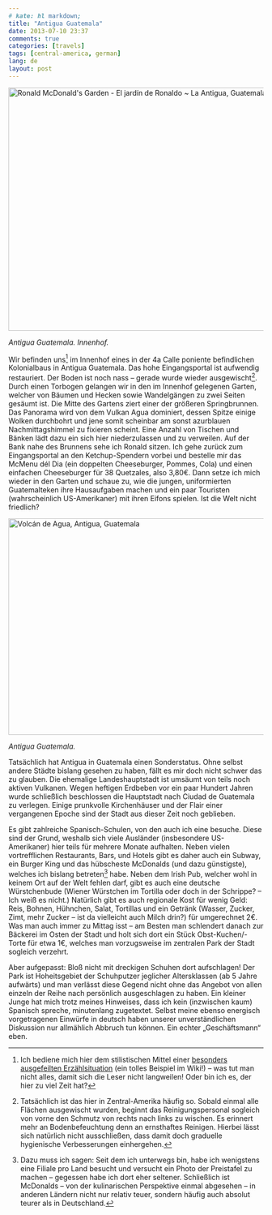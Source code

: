 ```yaml
---
# kate: hl markdown;
title: "Antigua Guatemala"
date: 2013-07-10 23:37
comments: true
categories: [travels]
tags: [central-america, german]
lang: de
layout: post
---
```


<a data-flickr-embed="true"  href="https://www.flickr.com/photos/11500806@N07/2613566235" title="Ronald McDonald&#x27;s Garden - El jardín de Ronaldo ~ La Antigua, Guatemala"><img src="https://farm4.staticflickr.com/3087/2613566235_c5ed6b614b_z.jpg" width="640" height="480" alt="Ronald McDonald&#x27;s Garden - El jardín de Ronaldo ~ La Antigua, Guatemala"></a>

*Antigua Guatemala. Innenhof.*

Wir befinden uns[^1] im Innenhof eines in der 4a Calle poniente befindlichen Kolonialbaus in Antigua Guatemala. Das hohe Eingangsportal ist aufwendig restauriert. Der Boden ist noch nass – gerade wurde wieder ausgewischt[^2]. Durch einen Torbogen gelangen wir in den im Innenhof gelegenen Garten, welcher von Bäumen und Hecken sowie Wandelgängen zu zwei Seiten gesäumt ist. Die Mitte des Gartens ziert einer der größeren Springbrunnen. Das Panorama wird von dem Vulkan Agua dominiert, dessen Spitze einige Wolken durchbohrt und jene somit scheinbar am sonst azurblauen Nachmittagshimmel zu fixieren scheint. Eine Anzahl von Tischen und Bänken lädt dazu ein sich hier niederzulassen und zu verweilen. Auf der Bank nahe des Brunnens sehe ich Ronald sitzen. Ich gehe zurück zum Eingangsportal an den Ketchup-Spendern vorbei und bestelle mir das McMenu dél Dia (ein doppelten Cheeseburger, Pommes, Cola) und einen einfachen Cheeseburger für 38 Quetzales, also 3,80€. Dann setze ich mich wieder in den Garten und schaue zu, wie die jungen, uniformierten Guatemalteken ihre Hausaufgaben machen und ein paar Touristen (wahrscheinlich US-Amerikaner) mit ihren Eifons spielen. Ist die Welt nicht friedlich?

<!--more-->

<a data-flickr-embed="true"  href="https://www.flickr.com/photos/25863371@N07/3630898681" title="Volcán de Agua, Antigua, Guatemala"><img src="https://farm3.staticflickr.com/2465/3630898681_6d1eeabed2_z.jpg" width="640" height="427" alt="Volcán de Agua, Antigua, Guatemala"></a>

*Antigua Guatemala.*

Tatsächlich hat Antigua in Guatemala einen Sonderstatus. Ohne selbst andere Städte bislang gesehen zu haben, fällt es mir doch nicht schwer das zu glauben. Die ehemalige Landeshauptstadt ist umsäumt von teils noch aktiven Vulkanen. Wegen heftigen Erdbeben vor ein paar Hundert Jahren wurde schließlich beschlossen die Hauptstadt nach Ciudad de Guatemala zu verlegen. Einige prunkvolle Kirchenhäuser und der Flair einer vergangenen Epoche sind der Stadt aus dieser Zeit noch geblieben.

Es gibt zahlreiche Spanisch-Schulen, von den auch ich eine besuche. Diese sind der Grund, weshalb sich viele Ausländer (insbesondere US-Amerikaner) hier teils für mehrere Monate aufhalten. Neben vielen vortrefflichen Restaurants, Bars, und Hotels gibt es daher auch ein Subway, ein Burger King und das hübscheste McDonalds (und dazu günstigste), welches ich bislang betreten[^3] habe. Neben dem Irish Pub, welcher wohl in keinem Ort auf der Welt fehlen darf, gibt es auch eine deutsche Würstchenbude (Wiener Würstchen im Tortilla oder doch in der Schrippe? – Ich weiß es nicht.) Natürlich gibt es auch regionale Kost für wenig Geld: Reis, Bohnen, Hühnchen, Salat, Tortillas und ein Getränk (Wasser, Zucker, Zimt, mehr Zucker – ist da vielleicht auch Milch drin?) für umgerechnet 2€. Was man auch immer zu Mittag isst – am Besten man schlendert danach zur Bäckerei im Osten der Stadt und holt sich dort ein Stück Obst-Kuchen/-Torte für etwa 1€, welches man vorzugsweise im zentralen Park der Stadt sogleich verzehrt.

Aber aufgepasst: Bloß nicht mit dreckigen Schuhen dort aufschlagen! Der Park ist Hoheitsgebiet der Schuhputzer jeglicher Altersklassen (ab 5 Jahre aufwärts) und man verlässt diese Gegend nicht ohne das Angebot von allen einzeln der Reihe nach persönlich ausgeschlagen zu haben. Ein kleiner Junge hat mich trotz meines Hinweises, dass ich kein (inzwischen kaum) Spanisch spreche, minutenlang zugetextet. Selbst meine ebenso energisch vorgetragenen Einwürfe in deutsch haben unserer unverständlichen Diskussion nur allmählich Abbruch tun können. Ein echter „Geschäftsmann“ eben.



[^1]: Ich bediene mich hier dem stilistischen Mittel einer [besonders ausgefeilten Erzählsituation](https://de.wikipedia.org/wiki/Typologisches_Modell_der_Erz%C3%A4hlsituationen#Ich-Erz.C3.A4hlsituation) (ein tolles Beispiel im Wiki!) – was tut man nicht alles, damit sich die Leser nicht langweilen! Oder bin ich es, der hier zu viel Zeit hat?
[^2]: Tatsächlich ist das hier in Zentral-Amerika häufig so. Sobald einmal alle Flächen ausgewischt wurden, beginnt das Reinigungspersonal sogleich von vorne den Schmutz von rechts nach links zu wischen. Es erinnert mehr an Bodenbefeuchtung denn an ernsthaftes Reinigen. Hierbei lässt sich natürlich nicht ausschließen, dass damit doch graduelle hygienische Verbesserungen einhergehen.
[^3]: Dazu muss ich sagen: Seit dem ich unterwegs bin, habe ich wenigstens eine Filiale pro Land besucht und versucht ein Photo der Preistafel zu machen – gegessen habe ich dort eher seltener. Schließlich ist McDonalds – von der kulinarischen Perspektive einmal abgesehen – in anderen Ländern nicht nur relativ teuer, sondern häufig auch absolut teurer als in Deutschland.
